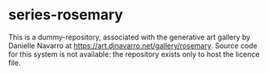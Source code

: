 # series-rosemary

This is a dummy-repository, associated with the generative art gallery by Danielle Navarro at <https://art.djnavarro.net/gallery/rosemary>. Source code for this system is not available: the repository exists only to host the licence file.
